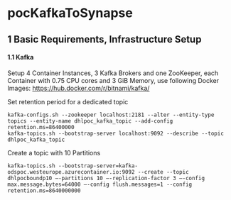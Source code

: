# pocKafkaToSynapse


## 1 Basic Requirements, Infrastructure Setup

#### 1.1 Kafka
Setup 4 Container Instances, 3 Kafka Brokers and one ZooKeeper, each Container with 0.75 CPU cores and 3 GiB Memory, use following Docker Images: https://hub.docker.com/r/bitnami/kafka/

Set retention period for a dedicated topic

````
kafka-configs.sh --zookeeper localhost:2181 --alter --entity-type topics --entity-name dhlpoc_kafka_topic --add-config retention.ms=86400000
kafka-topics.sh --bootstrap-server localhost:9092 --describe --topic dhlpoc_kafka_topic

````
Create a topic with 10 Partitions

````
kafka-topics.sh --bootstrap-server=kafka-odspoc.westeurope.azurecontainer.io:9092 --create --topic dhlpocboundp10 –-partitions 10 –-replication-factor 3 –-config max.message.bytes=64000 –-config flush.messages=1 --config retention.ms=8640000000
````
